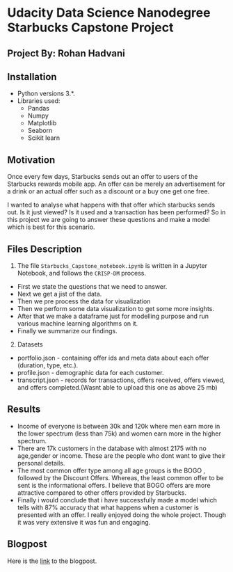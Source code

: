 # Udacity Data Science Nanodegree Starbucks Capstone Project
## Project By: Rohan Hadvani
## Installation
- Python versions 3.*.
- Libraries used:
    - Pandas
    - Numpy
    - Matplotlib
    - Seaborn
    - Scikit learn
 ## Motivation
Once every few days, Starbucks sends out an offer to users of the Starbucks rewards mobile app. An offer can be merely an advertisement for a drink or an actual offer such as a discount or a buy one get one free.

I wanted to analyse what happens with that offer which starbucks sends out. Is it just viewed? Is it used and a transaction has been performed?
So in this project we are going to answer these questions and make a model which is best for this scenario.
## Files Description
1. The file `Starbucks_Capstone_notebook.ipynb` is written in a Jupyter Notebook, and follows the `CRISP-DM` process.
- First we state the questions that we need to answer.
- Next we get a jist of the data.
- Then we pre process the data for visualization 
- Then we perform some data visualization to get some more insights.
- After that we make a dataframe just for modelling purpose and run various machine learning algorithms on it.
- Finally we summarize our findings.
2. Datasets
- portfolio.json - containing offer ids and meta data about each offer (duration, type, etc.).
- profile.json - demographic data for each customer.
- transcript.json - records for transactions, offers received, offers viewed, and offers completed.(Wasnt able to upload this one as above 25 mb)
## Results
- Income of everyone is between 30k and 120k where men earn more in the lower spectrum (less than 75k) and women earn more in the higher spectrum.
- There are 17k customers in the database with almost 2175 with no age,gender or income. These are the people who dont want to give their personal details.
- The most common offer type among all age groups is the BOGO , followed by the Discount Offers. Whereas, the least common offer to be sent is the informational offers. I believe that BOGO offers are more attractive compared to other offers provided by Starbucks.
- Finally i would conclude that i have successfully made a model which tells with 87% accuracy that what happens when a customer is presented with an offer. I really enjoyed doing the whole project. Though it was very extensive it was fun and engaging.
## Blogpost
Here is the [link](http://www.rohanhadvani.com/udacity-data-science-nanodegree-capstone-project/) to the blogpost.
